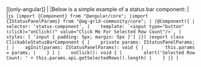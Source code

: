 [[only-angular]]
|
|Below is a simple example of a status bar component:
|
|```js
|import {Component} from "@angular/core";
|import {IStatusPanelParams} from "@ag-grid-community/core";
|
|@Component({
|    selector: 'status-component',
|    template: `<input type="button" (click)="onClick()" value="Click Me For Selected Row Count"/>`,
|    styles: [ 'input { padding: 5px; margin: 5px }']
|})
|export class ClickableStatusBarComponent {
|    private params: IStatusPanelParams;
|
|    agInit(params: IStatusPanelParams): void {
|        this.params = params;
|    }
|
|    onClick(): void {
|        alert('Selected Row Count: ' + this.params.api.getSelectedRows().length)
|    }
|}
|```
